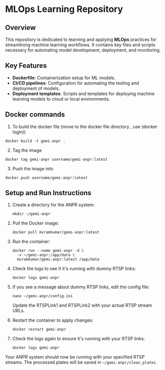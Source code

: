 # MLOps Learning Repository

## Overview

This repository is dedicated to learning and applying **MLOps** practices for streamlining machine learning workflows. It contains key files and scripts necessary for automating model development, deployment, and monitoring.

## Key Features

- **Dockerfile**: Containerization setup for ML models.
- **CI/CD pipelines**: Configuration for automating the testing and deployment of models.
- **Deployment templates**: Scripts and templates for deploying machine learning models to cloud or local environments.

## Docker commands
1. To build the docker file (move to the docker file directory , use (docker login))
```
docker build -t gemi-anpr .
```
2. Tag the image
```
docker tag gemi-anpr username/gemi-anpr:latest
```
3. Push the image into
```
docker push username/gemi-anpr:latest
```
 
## Setup and Run Instructions
 
1. Create a directory for the ANPR system:
   ```
   mkdir ~/gemi-anpr
   ```
 
2. Pull the Docker image:
   ```
   docker pull mvramkumar/gemi-anpr:latest
   ```
 
3. Run the container:
   ```
   docker run --name gemi-anpr -d \
     -v ~/gemi-anpr:/app/data \
     mvramkumar/gemi-anpr:latest /app/data
   ```
 
4. Check the logs to see if it's running with dummy RTSP links:
   ```
   docker logs gemi-anpr
   ```
 
5. If you see a message about dummy RTSP links, edit the config file:
   ```
   nano ~/gemi-anpr/config.ini
   ```
   Update the RTSPLink1 and RTSPLink2 with your actual RTSP stream URLs.
 
6. Restart the container to apply changes:
   ```
   docker restart gemi-anpr
   ```
 
7. Check the logs again to ensure it's running with your RTSP links:
   ```
   docker logs gemi-anpr
   ```
 
Your ANPR system should now be running with your specified RTSP streams. The processed plates will be saved in `~/gemi-anpr/clean_plates`.
